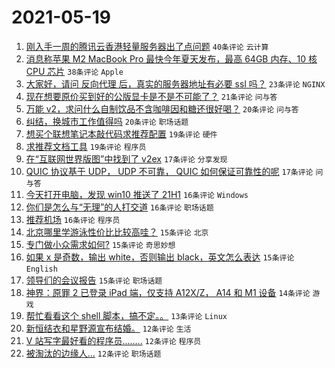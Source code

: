 # 2021-05-19

1. [刚入手一周的腾讯云香港轻量服务器出了点问题](https://www.v2ex.com/t/777843) `40条评论` `云计算`
1. [消息称苹果 M2 MacBook Pro 最快今年夏天发布，最高 64GB 内存、10 核 CPU 芯片](https://www.v2ex.com/t/777817) `38条评论` `Apple`
1. [大家好，请问 反向代理 后，真实的服务器地址有必要 ssl 吗？](https://www.v2ex.com/t/777808) `23条评论` `NGINX`
1. [现在想要原价买到好的公版显卡是不是不可能了？](https://www.v2ex.com/t/777816) `21条评论` `问与答`
1. [万能 v2，求问什么自制饮品不含咖啡因和糖还很好喝？](https://www.v2ex.com/t/777852) `20条评论` `问与答`
1. [纠结，换城市工作值得吗](https://www.v2ex.com/t/777821) `20条评论` `职场话题`
1. [想买个联想笔记本敲代码求推荐配置](https://www.v2ex.com/t/777859) `19条评论` `硬件`
1. [求推荐文档工具](https://www.v2ex.com/t/777838) `19条评论` `程序员`
1. [在“互联网世界版图”中找到了 v2ex](https://www.v2ex.com/t/777889) `17条评论` `分享发现`
1. [QUIC 协议基于 UDP， UDP 不可靠， QUIC 如何保证可靠性的呢](https://www.v2ex.com/t/777845) `17条评论` `问与答`
1. [今天打开电脑，发现 win10 推送了 21H1](https://www.v2ex.com/t/777842) `16条评论` `Windows`
1. [你们是怎么与“无理”的人打交道](https://www.v2ex.com/t/777841) `16条评论` `职场话题`
1. [推荐机场](https://www.v2ex.com/t/777864) `16条评论` `程序员`
1. [北京哪里学游泳性价比比较高哇？](https://www.v2ex.com/t/777863) `15条评论` `北京`
1. [专门做小众需求如何?](https://www.v2ex.com/t/777844) `15条评论` `奇思妙想`
1. [如果 x 是奇数，输出 white，否则输出 black，英文怎么表达](https://www.v2ex.com/t/777828) `15条评论` `English`
1. [领导们的会议报告](https://www.v2ex.com/t/777827) `15条评论` `职场话题`
1. [神界：原罪 2 已登录 iPad 端，仅支持 A12X/Z， A14 和 M1 设备](https://www.v2ex.com/t/777856) `14条评论` `游戏`
1. [帮忙看看这个 shell 脚本，搞不定。。](https://www.v2ex.com/t/777848) `13条评论` `Linux`
1. [新恒结衣和星野源宣布结婚。](https://www.v2ex.com/t/777911) `12条评论` `生活`
1. [V 站写字最好看的程序员........](https://www.v2ex.com/t/777897) `12条评论` `程序员`
1. [被淘汰的边缘人...](https://www.v2ex.com/t/777887) `12条评论` `职场话题`
